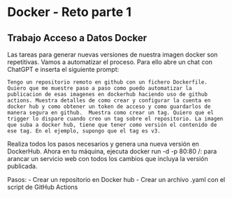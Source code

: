 # Docker - Reto parte 1
## Trabajo Acceso a Datos Docker

Las tareas para generar nuevas versiones de nuestra imagen docker son repetitivas. Vamos a automatizar el proceso. Para ello abre un chat con ChatGPT e inserta el siguiente prompt:

```
Tengo un repositorio remoto en github con un fichero Dockerfile. Quiero que me muestre paso a paso como puedo automatizar la publicacion de esas imagenes en dockerhub haciendo uso de github actions. Muestra detalles de como crear y configurar la cuenta en docker hub y como obtener un token de acceso y como guardarlos de manera segura en github.  Muestra como crear un tag. Quiero que el trigger lo dispare cuando creo un tag sobre el repositorio. La imagen que suba a docker hub, tiene que tener como versión el contenido de ese tag. En el ejemplo, supongo que el tag es v3.
```

Realiza todos los pasos necesarios y genera una nueva versión en DockerHub. Ahora en tu máquina, ejecuta docker run -d -p 80:80 <usuario>/<imagen>:<version> para arancar un servicio web con todos los cambios que incluya la versión publicada.

Pasos:
    - Crear un repositorio en Docker hub
    - Crear un archivo .yaml con el script de GitHub Actions
